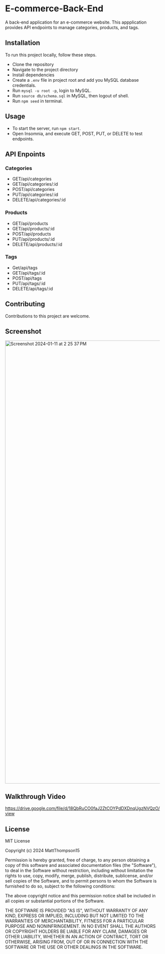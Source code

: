 # E-commerce-Back-End

A back-end application for an e-commerce website.  This appplication provides API endpoints to manage categories, products, and tags.

## Installation

To run this project locally, follow these steps.

* Clone the repository
* Navigate to the project directory
* Install dependencies
* Create a `.env` file in project root and add you MySQL database credentials.
* Run `mysql -u root -p`, login to MySQL.
* Run `source db/schema.sql` in MySQL, then logout of shell.
* Run `npm seed` in terminal.

## Usage

* To start the server, run `npm start`.
* Open Insomnia, and execute GET, POST, PUT, or DELETE to test endpoints.

## API Enpoints

### Categories
* GET/api/categories
* GET/api/categories/:id
* POST/api/categories
* PUT/api/categories/:id
* DELETE/api/categories/:id

### Products
* GET/api/products
* GET/api/products/:id
* POST/api/products
* PUT/api/products/:id
* DELETE/api/products/:id

### Tags
* Get/api/tags
* GET/api/tags/:id
* POST/api/tags
* PUT/api/tags/:id
* DELETE/api/tags/:id

## Contributing

Contributions to this project are welcome.  

## Screenshot
<img width="1440" alt="Screenshot 2024-01-11 at 2 25 37 PM" src="https://github.com/MattThompson15/E-commerce-Back-End/assets/139708928/9b614883-b160-4b7e-a431-a16cd0ab9269">

## Walkthrough Video
https://drive.google.com/file/d/18QbRuCO0faJ2ZtCOYPdDXDnqUgzNVQzO/view

## License
MIT License

Copyright (c) 2024 MattThompson15

Permission is hereby granted, free of charge, to any person obtaining a copy
of this software and associated documentation files (the "Software"), to deal
in the Software without restriction, including without limitation the rights
to use, copy, modify, merge, publish, distribute, sublicense, and/or sell
copies of the Software, and to permit persons to whom the Software is
furnished to do so, subject to the following conditions:

The above copyright notice and this permission notice shall be included in all
copies or substantial portions of the Software.

THE SOFTWARE IS PROVIDED "AS IS", WITHOUT WARRANTY OF ANY KIND, EXPRESS OR
IMPLIED, INCLUDING BUT NOT LIMITED TO THE WARRANTIES OF MERCHANTABILITY,
FITNESS FOR A PARTICULAR PURPOSE AND NONINFRINGEMENT. IN NO EVENT SHALL THE
AUTHORS OR COPYRIGHT HOLDERS BE LIABLE FOR ANY CLAIM, DAMAGES OR OTHER
LIABILITY, WHETHER IN AN ACTION OF CONTRACT, TORT OR OTHERWISE, ARISING FROM,
OUT OF OR IN CONNECTION WITH THE SOFTWARE OR THE USE OR OTHER DEALINGS IN THE
SOFTWARE.

